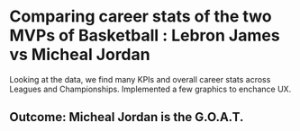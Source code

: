# Comparing career stats of the two MVPs of Basketball : Lebron James vs Micheal Jordan
Looking at the data, we find many KPIs and overall career stats across Leagues and Championships.
Implemented a few graphics to enchance UX.

## Outcome: Micheal Jordan is the G.O.A.T.
